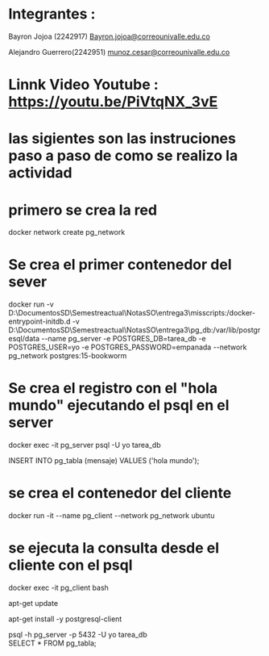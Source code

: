 # Integrantes : 
Bayron Jojoa (2242917) Bayron.jojoa@correounivalle.edu.co

Alejandro Guerrero(2242951) munoz.cesar@correounivalle.edu.co
# Linnk Video Youtube :  https://youtu.be/PiVtqNX_3vE
# las sigientes son las instruciones paso a paso de como se realizo la actividad 
# primero se crea la red 

docker network create pg_network

# Se crea el primer contenedor del sever

docker run -v D:\DocumentosSD\Semestreactual\NotasSO\entrega3\misscripts:/docker-entrypoint-initdb.d -v D:\DocumentosSD\Semestreactual\NotasSO\entrega3\pg_db:/var/lib/postgresql/data --name pg_server -e POSTGRES_DB=tarea_db -e POSTGRES_USER=yo -e POSTGRES_PASSWORD=empanada --network pg_network postgres:15-bookworm

# Se crea el registro con el "hola mundo" ejecutando el psql en el server 

docker exec -it pg_server psql -U yo tarea_db

INSERT INTO pg_tabla (mensaje) VALUES ('hola mundo');

# se crea el contenedor del cliente 

docker run -it --name pg_client --network pg_network ubuntu

# se ejecuta la consulta desde el cliente con el psql

docker exec -it pg_client bash 

apt-get update 

apt-get install -y postgresql-client


psql -h pg_server -p 5432 -U yo tarea_db            
SELECT * FROM pg_tabla;


